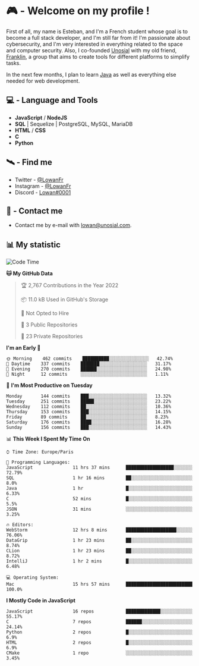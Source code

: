 # 🎮 - Welcome on my profile !
First of all, my name is Esteban, and I'm a French student whose goal is to become a full stack developer, and I'm still far from it!
I'm passionate about cybersecurity, and I'm very interested in everything related to the space and computer security.
Also, I co-founded [Unosial](https://github.com/Unosial) with my old friend, [Franklin](https://github.com/AbaFranklin/), a group that aims to create tools for different platforms to simplify tasks. 

In the next few months, I plan to learn [Java](https://www.java.com/) as well as everything else needed for web development.




## 💻 - Language and Tools
- **JavaScript** / **NodeJS**
- **SQL** | Sequelize | PostgreSQL, MySQL, MariaDB
- **HTML** / **CSS**
- **C**
- **Python**

## 🛰️ - Find me

 - Twitter - [@LowanFr](https://twitter.com/LowanFr/)
 - Instagram - [@LowanFr](https://instagram.com/LowanFr)
 - Discord -  [Lowan#0001](https://unosial.bio/Lowan)
 
## 📡 - Contact me
 - Contact me by e-mail with [lowan@unosial.com](mailto:lowan@unosial.com).

## 📊 My statistic
<!--START_SECTION:waka-->
![Code Time](http://img.shields.io/badge/Code%20Time-110%20hrs%2057%20mins-blue)

**🐱 My GitHub Data** 

> 🏆 2,767 Contributions in the Year 2022
 > 
> 📦 11.0 kB Used in GitHub's Storage 
 > 
> 🚫 Not Opted to Hire
 > 
> 📜 3 Public Repositories 
 > 
> 🔑 23 Private Repositories  
 > 
**I'm an Early 🐤** 

```text
🌞 Morning    462 commits    ██████████░░░░░░░░░░░░░░░   42.74% 
🌆 Daytime    337 commits    ███████░░░░░░░░░░░░░░░░░░   31.17% 
🌃 Evening    270 commits    ██████░░░░░░░░░░░░░░░░░░░   24.98% 
🌙 Night      12 commits     ░░░░░░░░░░░░░░░░░░░░░░░░░   1.11%

```
📅 **I'm Most Productive on Tuesday** 

```text
Monday       144 commits    ███░░░░░░░░░░░░░░░░░░░░░░   13.32% 
Tuesday      251 commits    █████░░░░░░░░░░░░░░░░░░░░   23.22% 
Wednesday    112 commits    ██░░░░░░░░░░░░░░░░░░░░░░░   10.36% 
Thursday     153 commits    ███░░░░░░░░░░░░░░░░░░░░░░   14.15% 
Friday       89 commits     ██░░░░░░░░░░░░░░░░░░░░░░░   8.23% 
Saturday     176 commits    ████░░░░░░░░░░░░░░░░░░░░░   16.28% 
Sunday       156 commits    ███░░░░░░░░░░░░░░░░░░░░░░   14.43%

```


📊 **This Week I Spent My Time On** 

```text
⌚︎ Time Zone: Europe/Paris

💬 Programming Languages: 
JavaScript               11 hrs 37 mins      ██████████████████░░░░░░░   72.79% 
SQL                      1 hr 16 mins        ██░░░░░░░░░░░░░░░░░░░░░░░   8.0% 
Java                     1 hr                █░░░░░░░░░░░░░░░░░░░░░░░░   6.33% 
C                        52 mins             █░░░░░░░░░░░░░░░░░░░░░░░░   5.5% 
JSON                     31 mins             ░░░░░░░░░░░░░░░░░░░░░░░░░   3.25%

🔥 Editors: 
WebStorm                 12 hrs 8 mins       ███████████████████░░░░░░   76.06% 
DataGrip                 1 hr 23 mins        ██░░░░░░░░░░░░░░░░░░░░░░░   8.74% 
CLion                    1 hr 23 mins        ██░░░░░░░░░░░░░░░░░░░░░░░   8.72% 
IntelliJ                 1 hr 2 mins         █░░░░░░░░░░░░░░░░░░░░░░░░   6.48%

💻 Operating System: 
Mac                      15 hrs 57 mins      █████████████████████████   100.0%

```

**I Mostly Code in JavaScript** 

```text
JavaScript               16 repos            █████████████░░░░░░░░░░░░   55.17% 
C                        7 repos             ██████░░░░░░░░░░░░░░░░░░░   24.14% 
Python                   2 repos             █░░░░░░░░░░░░░░░░░░░░░░░░   6.9% 
HTML                     2 repos             █░░░░░░░░░░░░░░░░░░░░░░░░   6.9% 
CMake                    1 repo              ░░░░░░░░░░░░░░░░░░░░░░░░░   3.45%

```



<!--END_SECTION:waka-->
